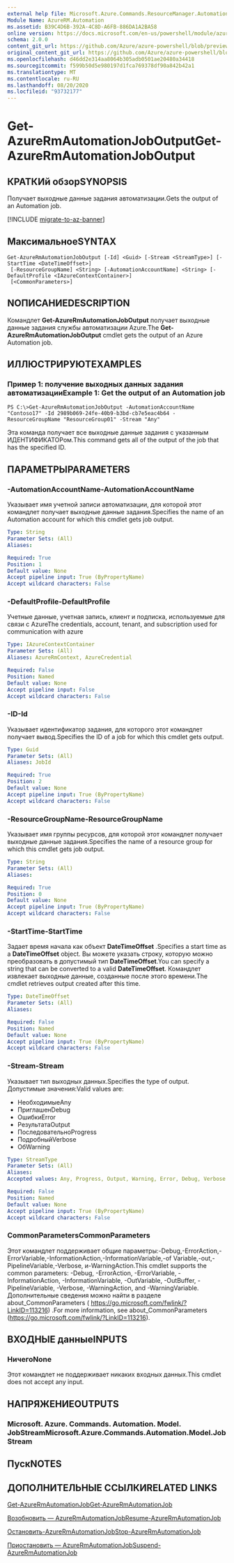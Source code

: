```yaml
---
external help file: Microsoft.Azure.Commands.ResourceManager.Automation.dll-Help.xml
Module Name: AzureRM.Automation
ms.assetid: B39C4D6B-392A-4C8D-A6FB-886DA1A2BA58
online version: https://docs.microsoft.com/en-us/powershell/module/azurerm.automation/get-azurermautomationjoboutput
schema: 2.0.0
content_git_url: https://github.com/Azure/azure-powershell/blob/preview/src/ResourceManager/Automation/Commands.Automation/help/Get-AzureRMAutomationJobOutput.md
original_content_git_url: https://github.com/Azure/azure-powershell/blob/preview/src/ResourceManager/Automation/Commands.Automation/help/Get-AzureRMAutomationJobOutput.md
ms.openlocfilehash: d46dd2e314aa8064b305adb0501ae20480a34418
ms.sourcegitcommit: f599b50d5e980197d1fca769378df90a842b42a1
ms.translationtype: MT
ms.contentlocale: ru-RU
ms.lasthandoff: 08/20/2020
ms.locfileid: "93732177"
---
```

# <span data-ttu-id="e1d2e-101">Get-AzureRmAutomationJobOutput</span><span class="sxs-lookup"><span data-stu-id="e1d2e-101">Get-AzureRmAutomationJobOutput</span></span>

## <span data-ttu-id="e1d2e-102">КРАТКИй обзор</span><span class="sxs-lookup"><span data-stu-id="e1d2e-102">SYNOPSIS</span></span>
<span data-ttu-id="e1d2e-103">Получает выходные данные задания автоматизации.</span><span class="sxs-lookup"><span data-stu-id="e1d2e-103">Gets the output of an Automation job.</span></span>

[!INCLUDE [migrate-to-az-banner](../../includes/migrate-to-az-banner.md)]

## <span data-ttu-id="e1d2e-104">Максимальное</span><span class="sxs-lookup"><span data-stu-id="e1d2e-104">SYNTAX</span></span>

```
Get-AzureRmAutomationJobOutput [-Id] <Guid> [-Stream <StreamType>] [-StartTime <DateTimeOffset>]
 [-ResourceGroupName] <String> [-AutomationAccountName] <String> [-DefaultProfile <IAzureContextContainer>]
 [<CommonParameters>]
```

## <span data-ttu-id="e1d2e-105">NОПИСАНИЕ</span><span class="sxs-lookup"><span data-stu-id="e1d2e-105">DESCRIPTION</span></span>
<span data-ttu-id="e1d2e-106">Командлет **Get-AzureRmAutomationJobOutput** получает выходные данные задания службы автоматизации Azure.</span><span class="sxs-lookup"><span data-stu-id="e1d2e-106">The **Get-AzureRmAutomationJobOutput** cmdlet gets the output of an Azure Automation job.</span></span>

## <span data-ttu-id="e1d2e-107">ИЛЛЮСТРИРУЮТ</span><span class="sxs-lookup"><span data-stu-id="e1d2e-107">EXAMPLES</span></span>

### <span data-ttu-id="e1d2e-108">Пример 1: получение выходных данных задания автоматизации</span><span class="sxs-lookup"><span data-stu-id="e1d2e-108">Example 1: Get the output of an Automation job</span></span>
```
PS C:\>Get-AzureRmAutomationJobOutput -AutomationAccountName "Contoso17" -Id 2989b069-24fe-40b9-b3bd-cb7e5eac4b64 -ResourceGroupName "ResourceGroup01" -Stream "Any"
```

<span data-ttu-id="e1d2e-109">Эта команда получает все выходные данные задания с указанным ИДЕНТИФИКАТОРом.</span><span class="sxs-lookup"><span data-stu-id="e1d2e-109">This command gets all of the output of the job that has the specified ID.</span></span>

## <span data-ttu-id="e1d2e-110">ПАРАМЕТРЫ</span><span class="sxs-lookup"><span data-stu-id="e1d2e-110">PARAMETERS</span></span>

### <span data-ttu-id="e1d2e-111">-AutomationAccountName</span><span class="sxs-lookup"><span data-stu-id="e1d2e-111">-AutomationAccountName</span></span>
<span data-ttu-id="e1d2e-112">Указывает имя учетной записи автоматизации, для которой этот командлет получает выходные данные задания.</span><span class="sxs-lookup"><span data-stu-id="e1d2e-112">Specifies the name of an Automation account for which this cmdlet gets job output.</span></span>

```yaml
Type: String
Parameter Sets: (All)
Aliases: 

Required: True
Position: 1
Default value: None
Accept pipeline input: True (ByPropertyName)
Accept wildcard characters: False
```

### <span data-ttu-id="e1d2e-113">-DefaultProfile</span><span class="sxs-lookup"><span data-stu-id="e1d2e-113">-DefaultProfile</span></span>
<span data-ttu-id="e1d2e-114">Учетные данные, учетная запись, клиент и подписка, используемые для связи с Azure</span><span class="sxs-lookup"><span data-stu-id="e1d2e-114">The credentials, account, tenant, and subscription used for communication with azure</span></span>

```yaml
Type: IAzureContextContainer
Parameter Sets: (All)
Aliases: AzureRmContext, AzureCredential

Required: False
Position: Named
Default value: None
Accept pipeline input: False
Accept wildcard characters: False
```

### <span data-ttu-id="e1d2e-115">-ID</span><span class="sxs-lookup"><span data-stu-id="e1d2e-115">-Id</span></span>
<span data-ttu-id="e1d2e-116">Указывает идентификатор задания, для которого этот командлет получает вывод.</span><span class="sxs-lookup"><span data-stu-id="e1d2e-116">Specifies the ID of a job for which this cmdlet gets output.</span></span>

```yaml
Type: Guid
Parameter Sets: (All)
Aliases: JobId

Required: True
Position: 2
Default value: None
Accept pipeline input: True (ByPropertyName)
Accept wildcard characters: False
```

### <span data-ttu-id="e1d2e-117">-ResourceGroupName</span><span class="sxs-lookup"><span data-stu-id="e1d2e-117">-ResourceGroupName</span></span>
<span data-ttu-id="e1d2e-118">Указывает имя группы ресурсов, для которой этот командлет получает выходные данные задания.</span><span class="sxs-lookup"><span data-stu-id="e1d2e-118">Specifies the name of a resource group for which this cmdlet gets job output.</span></span>

```yaml
Type: String
Parameter Sets: (All)
Aliases: 

Required: True
Position: 0
Default value: None
Accept pipeline input: True (ByPropertyName)
Accept wildcard characters: False
```

### <span data-ttu-id="e1d2e-119">-StartTime</span><span class="sxs-lookup"><span data-stu-id="e1d2e-119">-StartTime</span></span>
<span data-ttu-id="e1d2e-120">Задает время начала как объект **DateTimeOffset** .</span><span class="sxs-lookup"><span data-stu-id="e1d2e-120">Specifies a start time as a **DateTimeOffset** object.</span></span>
<span data-ttu-id="e1d2e-121">Вы можете указать строку, которую можно преобразовать в допустимый тип **DateTimeOffset**.</span><span class="sxs-lookup"><span data-stu-id="e1d2e-121">You can specify a string that can be converted to a valid **DateTimeOffset**.</span></span>
<span data-ttu-id="e1d2e-122">Командлет извлекает выходные данные, созданные после этого времени.</span><span class="sxs-lookup"><span data-stu-id="e1d2e-122">The cmdlet retrieves output created after this time.</span></span>

```yaml
Type: DateTimeOffset
Parameter Sets: (All)
Aliases: 

Required: False
Position: Named
Default value: None
Accept pipeline input: True (ByPropertyName)
Accept wildcard characters: False
```

### <span data-ttu-id="e1d2e-123">-Stream</span><span class="sxs-lookup"><span data-stu-id="e1d2e-123">-Stream</span></span>
<span data-ttu-id="e1d2e-124">Указывает тип выходных данных.</span><span class="sxs-lookup"><span data-stu-id="e1d2e-124">Specifies the type of output.</span></span>
<span data-ttu-id="e1d2e-125">Допустимые значения:</span><span class="sxs-lookup"><span data-stu-id="e1d2e-125">Valid values are:</span></span> 

- <span data-ttu-id="e1d2e-126">Необходимые</span><span class="sxs-lookup"><span data-stu-id="e1d2e-126">Any</span></span>
- <span data-ttu-id="e1d2e-127">Приглашен</span><span class="sxs-lookup"><span data-stu-id="e1d2e-127">Debug</span></span>
- <span data-ttu-id="e1d2e-128">Ошибки</span><span class="sxs-lookup"><span data-stu-id="e1d2e-128">Error</span></span>
- <span data-ttu-id="e1d2e-129">Результата</span><span class="sxs-lookup"><span data-stu-id="e1d2e-129">Output</span></span>
- <span data-ttu-id="e1d2e-130">Последовательно</span><span class="sxs-lookup"><span data-stu-id="e1d2e-130">Progress</span></span>
- <span data-ttu-id="e1d2e-131">Подробный</span><span class="sxs-lookup"><span data-stu-id="e1d2e-131">Verbose</span></span>
- <span data-ttu-id="e1d2e-132">Об</span><span class="sxs-lookup"><span data-stu-id="e1d2e-132">Warning</span></span>

```yaml
Type: StreamType
Parameter Sets: (All)
Aliases: 
Accepted values: Any, Progress, Output, Warning, Error, Debug, Verbose

Required: False
Position: Named
Default value: None
Accept pipeline input: True (ByPropertyName)
Accept wildcard characters: False
```

### <span data-ttu-id="e1d2e-133">CommonParameters</span><span class="sxs-lookup"><span data-stu-id="e1d2e-133">CommonParameters</span></span>
<span data-ttu-id="e1d2e-134">Этот командлет поддерживает общие параметры:-Debug,-ErrorAction,-ErrorVariable,-InformationAction,-InformationVariable,-of Variable,-out,-PipelineVariable,-Verbose, и-WarningAction.</span><span class="sxs-lookup"><span data-stu-id="e1d2e-134">This cmdlet supports the common parameters: -Debug, -ErrorAction, -ErrorVariable, -InformationAction, -InformationVariable, -OutVariable, -OutBuffer, -PipelineVariable, -Verbose, -WarningAction, and -WarningVariable.</span></span> <span data-ttu-id="e1d2e-135">Дополнительные сведения можно найти в разделе about_CommonParameters ( https://go.microsoft.com/fwlink/?LinkID=113216) .</span><span class="sxs-lookup"><span data-stu-id="e1d2e-135">For more information, see about_CommonParameters (https://go.microsoft.com/fwlink/?LinkID=113216).</span></span>

## <span data-ttu-id="e1d2e-136">ВХОДНЫЕ данные</span><span class="sxs-lookup"><span data-stu-id="e1d2e-136">INPUTS</span></span>

### <span data-ttu-id="e1d2e-137">Ничего</span><span class="sxs-lookup"><span data-stu-id="e1d2e-137">None</span></span>
<span data-ttu-id="e1d2e-138">Этот командлет не поддерживает никаких входных данных.</span><span class="sxs-lookup"><span data-stu-id="e1d2e-138">This cmdlet does not accept any input.</span></span>

## <span data-ttu-id="e1d2e-139">НАПРЯЖЕНИЕ</span><span class="sxs-lookup"><span data-stu-id="e1d2e-139">OUTPUTS</span></span>

### <span data-ttu-id="e1d2e-140">Microsoft. Azure. Commands. Automation. Model. JobStream</span><span class="sxs-lookup"><span data-stu-id="e1d2e-140">Microsoft.Azure.Commands.Automation.Model.JobStream</span></span>

## <span data-ttu-id="e1d2e-141">Пуск</span><span class="sxs-lookup"><span data-stu-id="e1d2e-141">NOTES</span></span>

## <span data-ttu-id="e1d2e-142">ДОПОЛНИТЕЛЬНЫЕ ССЫЛКИ</span><span class="sxs-lookup"><span data-stu-id="e1d2e-142">RELATED LINKS</span></span>

[<span data-ttu-id="e1d2e-143">Get-AzureRmAutomationJob</span><span class="sxs-lookup"><span data-stu-id="e1d2e-143">Get-AzureRmAutomationJob</span></span>](./Get-AzureRMAutomationJob.md)

[<span data-ttu-id="e1d2e-144">Возобновить — AzureRmAutomationJob</span><span class="sxs-lookup"><span data-stu-id="e1d2e-144">Resume-AzureRmAutomationJob</span></span>](./Resume-AzureRMAutomationJob.md)

[<span data-ttu-id="e1d2e-145">Остановить-AzureRmAutomationJob</span><span class="sxs-lookup"><span data-stu-id="e1d2e-145">Stop-AzureRmAutomationJob</span></span>](./Stop-AzureRMAutomationJob.md)

[<span data-ttu-id="e1d2e-146">Приостановить — AzureRmAutomationJob</span><span class="sxs-lookup"><span data-stu-id="e1d2e-146">Suspend-AzureRmAutomationJob</span></span>](./Suspend-AzureRMAutomationJob.md)


